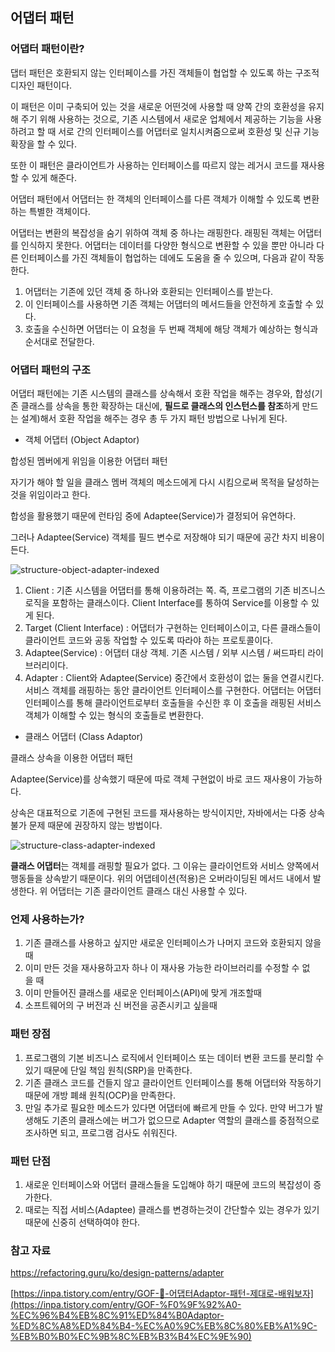 ## 어댑터 패턴

### 어댑터 패턴이란?

 댑터 패턴은 호환되지 않는 인터페이스를 가진 객체들이 협업할 수 있도록 하는 구조적 디자인 패턴이다. 

이 패턴은 이미 구축되어 있는 것을 새로운 어떤것에 사용할 때 양쪽 간의 호환성을 유지해 주기 위해 사용하는 것으로, 기존 시스템에서 새로운 업체에서 제공하는 기능을 사용하려고 할 때 서로 간의 인터페이스를 어댑터로 일치시켜줌으로써 호환성 및 신규 기능 확장을 할 수 있다. 

또한 이 패턴은 클라이언트가 사용하는 인터페이스를 따르지 않는 레거시 코드를 재사용할 수 있게 해준다. 

어댑터 패턴에서 어댑터는 한 객체의 인터페이스를 다른 객체가 이해할 수 있도록 변환하는 특별한 객체이다.

어댑터는 변환의 복잡성을 숨기 위하여 객체 중 하나는 래핑한다. 래핑된 객체는 어댑터를 인식하지 못한다. 어댑터는 데이터를 다양한 형식으로 변환할 수 있을 뿐만 아니라 다른 인터페이스를 가진 객체들이 협업하는 데에도 도움을 줄 수 있으며, 다음과 같이 작동한다.

1. 어댑터는 기존에 있던 객체 중 하나와 호환되는 인터페이스를 받는다.
2. 이 인터페이스를 사용하면 기존 객체는 어댑터의 메서드들을 안전하게 호출할 수 있다.
3. 호출을 수신하면 어댑터는 이 요청을 두 번째 객체에 해당 객체가 예상하는 형식과 순서대로 전달한다.

### 어댑터 패턴의 구조

어댑터 패턴에는 기존 시스템의 클래스를 상속해서 호환 작업을 해주는 경우와, 합성(기존 클래스를 상속을 통한 확장하는 대신에, **필드로 클래스의 인스턴스를 참조**하게 만드는 설계)해서 호환 작업을 해주는 경우 총 두 가지 패턴 방법으로 나뉘게 된다.

- 객체 어댑터 (Object Adaptor)

합성된 멤버에게 위임을 이용한 어댑터 패턴

자기가 해야 할 일을 클래스 멤버 객체의 메소드에게 다시 시킴으로써 목적을 달성하는 것을 위임이라고 한다.

합성을 활용했기 때문에 런타임 중에 Adaptee(Service)가 결정되어 유연하다.

그러나 Adaptee(Service) 객체를 필드 변수로 저장해야 되기 때문에 공간 차지 비용이 든다. 

![structure-object-adapter-indexed](https://github.com/isprogrammingfun/TIL/assets/78543382/650dba92-19f8-4dd2-8fef-c7570427d5e8)

1. Client : 기존 시스템을 어댑터를 통해 이용하려는 쪽. 즉, 프로그램의 기존 비즈니스 로직을 포함하는 클래스이다.  Client Interface를 통하여 Service를 이용할 수 있게 된다.
2. Target (Client Interface) : 어댑터가 구현하는 인터페이스이고, 다른 클래스들이 클라이언트 코드와 공동 작업할 수 있도록 따라야 하는 프로토콜이다. 
3. Adaptee(Service) : 어댑터 대상 객체. 기존 시스템 / 외부 시스템 / 써드파티 라이브러리이다.  
4. Adapter : Client와 Adaptee(Service) 중간에서 호환성이 없는 둘을 연결시킨다. 서비스 객체를 래핑하는 동안 클라이언트 인터페이스를 구현한다. 어댑터는 어댑터 인터페이스를 통해 클라이언트로부터 호출들을 수신한 후 이 호출을 래핑된 서비스 객체가 이해할 수 있는 형식의 호출들로 변환한다.
- 클래스 어댑터 (Class Adaptor)

클래스 상속을 이용한 어댑터 패턴

Adaptee(Service)를 상속했기 때문에 따로 객체 구현없이 바로 코드 재사용이 가능하다.

상속은 대표적으로 기존에 구현된 코드를 재사용하는 방식이지만, 자바에서는 다중 상속 불가 문제 때문에 권장하지 않는 방법이다. 

![structure-class-adapter-indexed](https://github.com/isprogrammingfun/TIL/assets/78543382/e462fb1e-30fc-4520-be7e-ea4d563c49bf)

**클래스 어댑터**는 객체를 래핑할 필요가 없다. 그 이유는 클라이언트와 서비스 양쪽에서 행동들을 상속받기 때문이다. 위의 어댑테이션(적용)은 오버라이딩된 메서드 내에서 발생한다. 위 어댑터는 기존 클라이언트 클래스 대신 사용할 수 있다.

### 언제 사용하는가?

1.  기존 클래스를 사용하고 싶지만 새로운 인터페이스가 나머지 코드와 호환되지 않을 때
2. 이미 만든 것을 재사용하고자 하나 이 재사용 가능한 라이브러리를 수정할 수 없을 때
3. 이미 만들어진 클래스를 새로운 인터페이스(API)에 맞게 개조할때
4. 소프트웨어의 구 버전과 신 버전을 공존시키고 싶을때

### 패턴 장점

1. 프로그램의 기본 비즈니스 로직에서 인터페이스 또는 데이터 변환 코드를 분리할 수 있기 때문에 단일 책임 원칙(SRP)을 만족한다.
2. 기존 클래스 코드를 건들지 않고 클라이언트 인터페이스를 통해 어댑터와 작동하기 때문에 개방 폐쇄 원칙(OCP)을 만족한다.
3. 만일 추가로 필요한 메소드가 있다면 어댑터에 빠르게 만들 수 있다. 만약 버그가 발생해도 기존의 클래스에는 버그가 없으므로 Adapter 역할의 클래스를 중점적으로 조사하면 되고, 프로그램 검사도 쉬워진다.

### 패턴 단점

1. 새로운 인터페이스와 어댑터 클래스들을 도입해야 하기 때문에 코드의 복잡성이 증가한다.
2. 때로는 직접 서비스(Adaptee) 클래스를 변경하는것이 간단할수 있는 경우가 있기 때문에 신중히 선택하여야 한다.

### 참고 자료

https://refactoring.guru/ko/design-patterns/adapter

[https://inpa.tistory.com/entry/GOF-💠-어댑터Adaptor-패턴-제대로-배워보자](https://inpa.tistory.com/entry/GOF-%F0%9F%92%A0-%EC%96%B4%EB%8C%91%ED%84%B0Adaptor-%ED%8C%A8%ED%84%B4-%EC%A0%9C%EB%8C%80%EB%A1%9C-%EB%B0%B0%EC%9B%8C%EB%B3%B4%EC%9E%90)